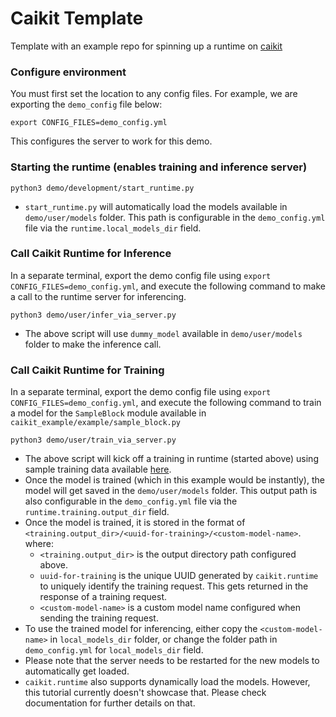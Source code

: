 # Caikit Template

Template with an example repo for spinning up a runtime on [caikit](https://github.com/caikit/caikit)

### Configure environment
You must first set the location to any config files. For example, we are exporting the `demo_config` file below:

```shell
export CONFIG_FILES=demo_config.yml
```
This configures the server to work for this demo.


### Starting the runtime (enables training and inference server)

```shell
python3 demo/development/start_runtime.py
```

- `start_runtime.py` will automatically load the models available in `demo/user/models` folder. This path is configurable in the `demo_config.yml` file via the `runtime.local_models_dir` field.

### Call Caikit Runtime for Inference

In a separate terminal, export the demo config file using `export CONFIG_FILES=demo_config.yml`, and execute the following command to make a call to the runtime server for inferencing.

```shell
python3 demo/user/infer_via_server.py
```

- The above script will use `dummy_model` available in `demo/user/models` folder to make the inference call.

### Call Caikit Runtime for Training

In a separate terminal, export the demo config file using `export CONFIG_FILES=demo_config.yml`, and execute the following command to train a model for the `SampleBlock` module available in `caikit_example/example/sample_block.py`

```shell
python3 demo/user/train_via_server.py
```

- The above script will kick off a training in runtime (started above) using sample training data available [here](demo/user/demo_data/sample_data.csv).
- Once the model is trained (which in this example would be instantly), the model will get saved in the `demo/user/models` folder. This output path is also configurable in the `demo_config.yml` file via the `runtime.training.output_dir` field.
- Once the model is trained, it is stored in the format of `<training.output_dir>/<uuid-for-training>/<custom-model-name>`. where:
    - `<training.output_dir>` is the output directory path configured above.
    - `uuid-for-training` is the unique UUID generated by `caikit.runtime` to uniquely identify the training request. This gets returned in the response of a training request.
    - `<custom-model-name>` is a custom model name configured when sending the training request.
- To use the trained model for inferencing, either copy the `<custom-model-name>` in `local_models_dir` folder, or change the folder path in `demo_config.yml` for `local_models_dir` field.
- Please note that the server needs to be restarted for the new models to automatically get loaded.
- `caikit.runtime` also supports dynamically load the models. However, this tutorial currently doesn't showcase that. Please check documentation for further details on that.
